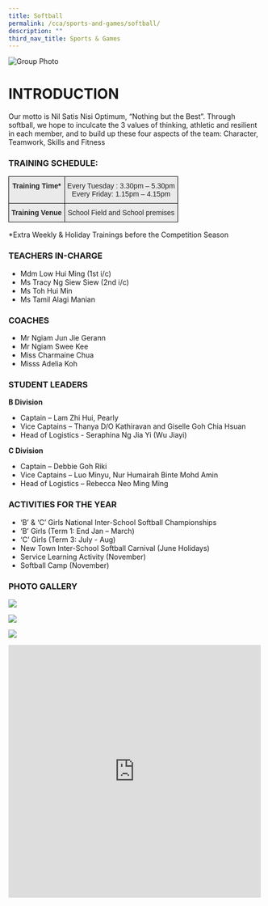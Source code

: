 ```yaml
---
title: Softball
permalink: /cca/sports-and-games/softball/
description: ""
third_nav_title: Sports & Games
---
```

![Group Photo](/images/group%203.jpeg)

# INTRODUCTION
Our motto is Nil Satis Nisi Optimum, “Nothing but the Best”. Through softball, we hope to inculcate the 3 values of thinking, athletic and resilient in each member, and to build up these four aspects of the team: Character, Teamwork, Skills and Fitness


### TRAINING SCHEDULE:

<style type="text/css">
.tg  {border-collapse:collapse;border-spacing:0;}
.tg td{border-color:black;border-style:solid;border-width:1px;font-family:Arial, sans-serif;font-size:14px;
  overflow:hidden;padding:10px 5px;word-break:normal;}
.tg th{border-color:black;border-style:solid;border-width:1px;font-family:Arial, sans-serif;font-size:14px;
  font-weight:normal;overflow:hidden;padding:10px 5px;word-break:normal;}
.tg .tg-n4qt{background-color:#EAEAEA;color:#222;font-weight:bold;text-align:center;vertical-align:top}
.tg .tg-ii8k{background-color:#EAEAEA;color:#222;text-align:center;vertical-align:top}
</style>
<table class="tg">
<thead>
  <tr>
    <th class="tg-n4qt">Training Time*</th>
    <th class="tg-ii8k">Every Tuesday : 3.30pm – 5.30pm<br>Every Friday: 1.15pm – 4.15pm</th>
  </tr>
</thead>
<tbody>
  <tr>
    <td class="tg-n4qt">Training Venue</td>
    <td class="tg-ii8k">School Field and School premises </td>
  </tr>
</tbody>
</table>

*Extra Weekly &amp; Holiday Trainings before the Competition Season

### TEACHERS IN-CHARGE

*   Mdm Low Hui Ming (1st i/c)
*   Ms Tracy Ng Siew Siew (2nd i/c)
*   Ms Toh Hui Min
*   Ms Tamil Alagi Manian


### COACHES

*   Mr Ngiam Jun Jie Gerann
*   Mr Ngiam Swee Kee
*   Miss Charmaine Chua
*   Misss Adelia Koh

### STUDENT LEADERS

**B Division**

*   Captain – Lam Zhi Hui, Pearly
*   Vice Captains – Thanya D/O Kathiravan and Giselle Goh Chia Hsuan
*   Head of Logistics - Seraphina Ng Jia Yi (Wu Jiayi)

**C Division**

*   Captain –  Debbie Goh Riki
*   Vice Captains – Luo Minyu, Nur Humairah Binte Mohd Amin
*   Head of Logistics – Rebecca Neo Ming Ming

### ACTIVITIES FOR THE YEAR
* ‘B’ &amp; ‘C’ Girls National Inter-School Softball Championships
* ‘B’ Girls (Term 1: End Jan – March)
* ‘C’ Girls (Term 3: July - Aug)
* New Town Inter-School Softball Carnival (June Holidays)
* Service Learning Activity (November)
* Softball Camp (November)

### PHOTO GALLERY

![](/images/photo%201%2029%20june%202023.jpeg)

![](/images/photo%202%2029%20june%202023.jpeg)

![](/images/photo%203%2029%20june%202023.jpeg)

<iframe allowfullscreen="true" height="500" width="500" frameborder="0" src="https://docs.google.com/presentation/d/e/2PACX-1vRcPcFonSBlb2OlZ0d-UqYT_o8I4GGyS6yygBocexalSeZ2VlwyC_lgJhW8bRlVOQFfb8It2ScTkY6U/embed?start=true&amp;loop=true&amp;delayms=3000"></iframe>